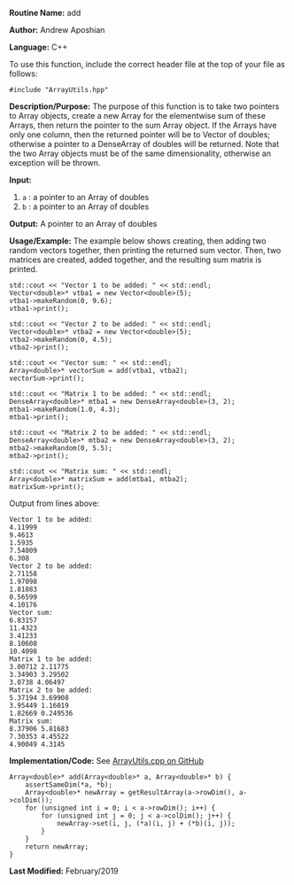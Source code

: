 **Routine Name:** add

**Author:** Andrew Aposhian

**Language:** C++

To use this function, include the correct header file at the top of your file as follows:
```
#include "ArrayUtils.hpp"
```

**Description/Purpose:** The purpose of this function is to take two pointers to Array objects, create a new Array for the elementwise sum of these Arrays, then return the pointer to the sum Array object. If the Arrays have only one column, then the returned pointer will be to Vector of doubles; otherwise a pointer to a DenseArray of doubles will be returned. Note that the two Array objects must be of the same dimensionality, otherwise an exception will be thrown.

**Input:**
1. `a` : a pointer to an Array of doubles
2. `b` : a pointer to an Array of doubles

**Output:** A pointer to an Array of doubles

**Usage/Example:** The example below shows creating, then adding two random vectors together, then printing the returned sum vector. Then, two matrices are created, added together, and the resulting sum matrix is printed.
```
std::cout << "Vector 1 to be added: " << std::endl;
Vector<double>* vtba1 = new Vector<double>(5);
vtba1->makeRandom(0, 9.6);
vtba1->print();

std::cout << "Vector 2 to be added: " << std::endl;
Vector<double>* vtba2 = new Vector<double>(5);
vtba2->makeRandom(0, 4.5);
vtba2->print();

std::cout << "Vector sum: " << std::endl;
Array<double>* vectorSum = add(vtba1, vtba2);
vectorSum->print();

std::cout << "Matrix 1 to be added: " << std::endl;
DenseArray<double>* mtba1 = new DenseArray<double>(3, 2);
mtba1->makeRandom(1.0, 4.3);
mtba1->print();

std::cout << "Matrix 2 to be added: " << std::endl;
DenseArray<double>* mtba2 = new DenseArray<double>(3, 2);
mtba2->makeRandom(0, 5.5);
mtba2->print();

std::cout << "Matrix sum: " << std::endl;
Array<double>* matrixSum = add(mtba1, mtba2);
matrixSum->print();
```

Output from lines above:
```
Vector 1 to be added: 
4.11999
9.4613
1.5935
7.54009
6.308
Vector 2 to be added: 
2.71158
1.97098
1.81883
0.56599
4.10176
Vector sum: 
6.83157
11.4323
3.41233
8.10608
10.4098
Matrix 1 to be added: 
3.00712 2.11775 
3.34903 3.29502 
3.0738 4.06497 
Matrix 2 to be added: 
5.37194 3.69908 
3.95449 1.16019 
1.82669 0.249536 
Matrix sum: 
8.37906 5.81683 
7.30353 4.45522 
4.90049 4.3145 
```

**Implementation/Code:**
See [ArrayUtils.cpp on GitHub](https://github.com/aposhiana/math5610/blob/master/src/lib/ArrayUtils.cpp)
```
Array<double>* add(Array<double>* a, Array<double>* b) {
    assertSameDim(*a, *b);
    Array<double>* newArray = getResultArray(a->rowDim(), a->colDim());
    for (unsigned int i = 0; i < a->rowDim(); i++) {
        for (unsigned int j = 0; j < a->colDim(); j++) {
            newArray->set(i, j, (*a)(i, j) + (*b)(i, j));
        }
    }
    return newArray;
}
```

**Last Modified:** February/2019
